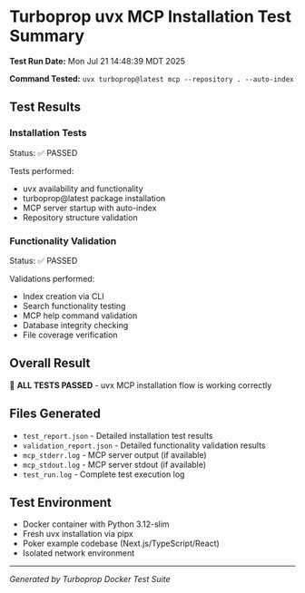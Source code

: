 # Turboprop uvx MCP Installation Test Summary

**Test Run Date:** Mon Jul 21 14:48:39 MDT 2025

**Command Tested:** `uvx turboprop@latest mcp --repository . --auto-index`

## Test Results

### Installation Tests
Status: ✅ PASSED

Tests performed:
- uvx availability and functionality
- turboprop@latest package installation
- MCP server startup with auto-index
- Repository structure validation

### Functionality Validation
Status: ✅ PASSED

Validations performed:
- Index creation via CLI
- Search functionality testing
- MCP help command validation
- Database integrity checking
- File coverage verification

## Overall Result
🎉 **ALL TESTS PASSED** - uvx MCP installation flow is working correctly

## Files Generated
- `test_report.json` - Detailed installation test results
- `validation_report.json` - Detailed functionality validation results
- `mcp_stderr.log` - MCP server output (if available)
- `mcp_stdout.log` - MCP server stdout (if available)
- `test_run.log` - Complete test execution log

## Test Environment
- Docker container with Python 3.12-slim
- Fresh uvx installation via pipx
- Poker example codebase (Next.js/TypeScript/React)
- Isolated network environment

---
*Generated by Turboprop Docker Test Suite*
